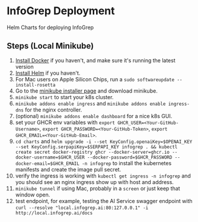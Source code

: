 # InfoGrep Deployment

Helm Charts for deploying InfoGrep

## Steps (Local Minikube)

1. [Install Docker](https://docker.com) if you haven't, and make sure it's running the latest version
2. [Install Helm](https://helm.sh/docs/intro/install/) if you haven't.
3. For Mac users on Apple Silicon Chips, run a `sudo softwareupdate --install-rosetta`
4. Go to the [minikube installer page](https://minikube.sigs.k8s.io/docs/start/?arch=%2Fmacos%2Farm64%2Fstable%2Fbinary+download) and download minikube.
5. `minikube start` to start your k8s cluster.
6. `minikube addons enable ingress` and `minikube addons enable ingress-dns` for the nginx controller.
7. (optional) `minikube addons enable dashboard` for a nice k8s GUI.
8. set your GHCR env variables with `export GHCR_USER=<Your-GitHub-Username>`, `export GHCR_PASSWORD=<Your-GitHub-Token>`, `export GHCR_EMAIL=<Your-GitHub-Email>`.
9. `cd charts` and `helm upgrade -i --set KeyConfig.openaiKey=$OPENAI_KEY --set KeyConfig.serpapiKey=$SERPAPI_KEY infogrep . && kubectl create secret docker-registry ghcr --docker-server=ghcr.io --docker-username=$GHCR_USER --docker-password=$GHCR_PASSWORD --docker-email=$GHCR_EMAIL -n infogrep` to install the kubernetes manifests and create the image pull secret.
10. verify the ingress is working with `kubectl get ingress -n infogrep` and you should see an nginx ingress show up with host and address.
11. `minikube tunnel` if using Mac, probably in a `screen` or just keep that window open.
12. test endpoint, for example, testing the AI Service swagger endpoint with `curl --resolve "local.infogrep.ai:80:127.0.0.1" -i http://local.infogrep.ai/docs`
